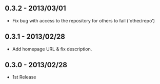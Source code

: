 ## 0.3.2 - 2013/03/01

* Fix bug with access to the repository for others to fail ('other/repo')

## 0.3.1 - 2013/02/28

* Add homepage URL & fix description.

## 0.3.0 - 2013/02/28

* 1st Release

